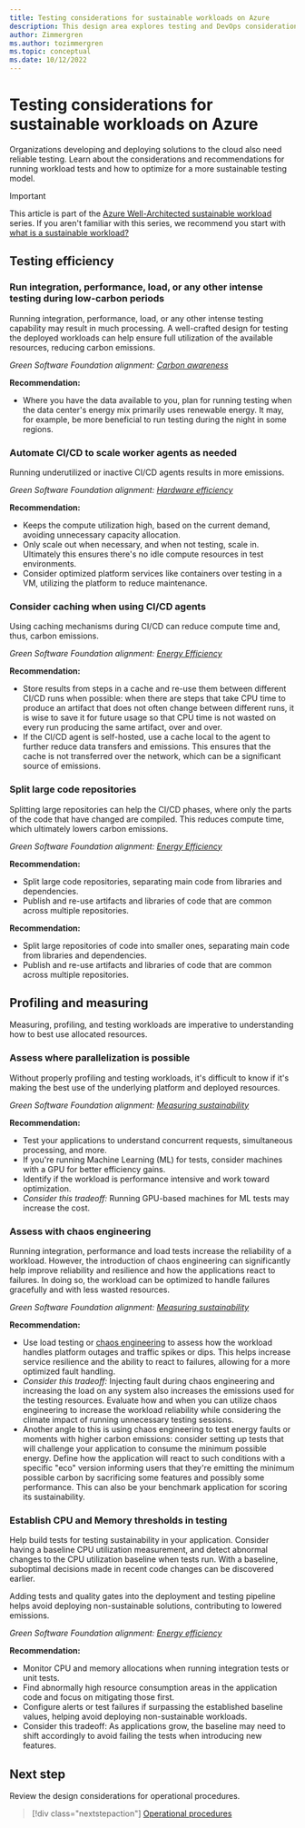 ```yaml
---
title: Testing considerations for sustainable workloads on Azure
description: This design area explores testing and DevOps considerations for sustainable workloads on Azure.
author: Zimmergren
ms.author: tozimmergren
ms.topic: conceptual
ms.date: 10/12/2022
---
```


# Testing considerations for sustainable workloads on Azure

Organizations developing and deploying solutions to the cloud also need reliable testing. Learn about the considerations and recommendations for running workload tests and how to optimize for a more sustainable testing model.

> [!IMPORTANT]
> This article is part of the [Azure Well-Architected sustainable workload](index.yml) series. If you aren't familiar with this series, we recommend you start with [what is a sustainable workload?](sustainability-get-started.md#what-is-a-sustainable-workload)

## Testing efficiency

### Run integration, performance, load, or any other intense testing during low-carbon periods

Running integration, performance, load, or any other intense testing capability may result in much processing. A well-crafted design for testing the deployed workloads can help ensure full utilization of the available resources, reducing carbon emissions.

*Green Software Foundation alignment: [Carbon awareness](sustainability-design-principles.md#carbon-awareness)*

**Recommendation:**

- Where you have the data available to you, plan for running testing when the data center's energy mix primarily uses renewable energy. It may, for example, be more beneficial to run testing during the night in some regions.

### Automate CI/CD to scale worker agents as needed

Running underutilized or inactive CI/CD agents results in more emissions.

*Green Software Foundation alignment: [Hardware efficiency](sustainability-design-principles.md#hardware-efficiency)*

**Recommendation:**

- Keeps the compute utilization high, based on the current demand, avoiding unnecessary capacity allocation.
- Only scale out when necessary, and when not testing, scale in. Ultimately this ensures there's no idle compute resources in test environments.
- Consider optimized platform services like containers over testing in a VM, utilizing the platform to reduce maintenance.

### Consider caching when using CI/CD agents

Using caching mechanisms during CI/CD can reduce compute time and, thus, carbon emissions.

*Green Software Foundation alignment: [Energy Efficiency](sustainability-design-principles.md#energy-efficiency)*

**Recommendation:**

- Store results from steps in a cache and re-use them between different CI/CD runs when possible: when there are steps that take CPU time to produce an artifact that does not often change between different runs, it is wise to save it for future usage so that CPU time is not wasted on every run producing the same artifact, over and over.
- If the CI/CD agent is self-hosted, use a cache local to the agent to further reduce data transfers and emissions. This ensures that the cache is not transferred over the network, which can be a significant source of emissions.

### Split large code repositories

Splitting large repositories can help the CI/CD phases, where only the parts of the code that have changed are compiled. This reduces compute time, which ultimately lowers carbon emissions.

*Green Software Foundation alignment: [Energy Efficiency](sustainability-design-principles.md#energy-efficiency)*

**Recommendation:**

- Split large code repositories, separating main code from libraries and dependencies.
- Publish and re-use artifacts and libraries of code that are common across multiple repositories.

**Recommendation:**

- Split large repositories of code into smaller ones, separating main code from libraries and dependencies.
- Publish and re-use artifacts and libraries of code that are common across multiple repositories.

## Profiling and measuring

Measuring, profiling, and testing workloads are imperative to understanding how to best use allocated resources.

### Assess where parallelization is possible

Without properly profiling and testing workloads, it's difficult to know if it's making the best use of the underlying platform and deployed resources.

*Green Software Foundation alignment: [Measuring sustainability](sustainability-design-principles.md#measuring-sustainability)*

**Recommendation:**

- Test your applications to understand concurrent requests, simultaneous processing, and more.
- If you're running Machine Learning (ML) for tests, consider machines with a GPU for better efficiency gains.
- Identify if the workload is performance intensive and work toward optimization.
- *Consider this tradeoff:* Running GPU-based machines for ML tests may increase the cost.
  
### Assess with chaos engineering

Running integration, performance and load tests increase the reliability of a workload. However, the introduction of chaos engineering can significantly help improve reliability and resilience and how the applications react to failures. In doing so, the workload can be optimized to handle failures gracefully and with less wasted resources.

*Green Software Foundation alignment: [Measuring sustainability](sustainability-design-principles.md#measuring-sustainability)*

**Recommendation:**

- Use load testing or [chaos engineering](/azure/well-architected/resiliency/chaos-engineering) to assess how the workload handles platform outages and traffic spikes or dips. This helps increase service resilience and the ability to react to failures, allowing for a more optimized fault handling.
- *Consider this tradeoff:* Injecting fault during chaos engineering and increasing the load on any system also increases the emissions used for the testing resources. Evaluate how and when you can utilize chaos engineering to increase the workload reliability while considering the climate impact of running unnecessary testing sessions.
- Another angle to this is using chaos engineering to test energy faults or moments with higher carbon emissions: consider setting up tests that will challenge your application to consume the minimum possible energy. Define how the application will react to such conditions with a specific "eco" version informing users that they're emitting the minimum possible carbon by sacrificing some features and possibly some performance. This can also be your benchmark application for scoring its sustainability.

### Establish CPU and Memory thresholds in testing

Help build tests for testing sustainability in your application. Consider having a baseline CPU utilization measurement, and detect abnormal changes to the CPU utilization baseline when tests run. With a baseline, suboptimal decisions made in recent code changes can be discovered earlier.

Adding tests and quality gates into the deployment and testing pipeline helps avoid deploying non-sustainable solutions, contributing to lowered emissions.

*Green Software Foundation alignment: [Energy efficiency](sustainability-design-principles.md#energy-efficiency)*

**Recommendation:**

- Monitor CPU and memory allocations when running integration tests or unit tests.
- Find abnormally high resource consumption areas in the application code and focus on mitigating those first.
- Configure alerts or test failures if surpassing the established baseline values, helping avoid deploying non-sustainable workloads.
- Consider this tradeoff: As applications grow, the baseline may need to shift accordingly to avoid failing the tests when introducing new features.

## Next step

Review the design considerations for operational procedures.

> [!div class="nextstepaction"]
> [Operational procedures](sustainability-operational-procedures.md)
